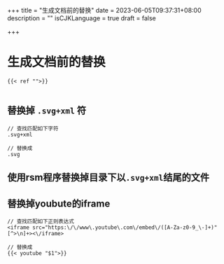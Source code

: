 +++
title = "生成文档前的替换"
date = 2023-06-05T09:37:31+08:00
description = ""
isCJKLanguage = true
draft = false

+++

# 生成文档前的替换

```
{{< ref "">}}


```



## 替换掉 `.svg+xml` 符

```
// 查找匹配如下字符
.svg+xml

// 替换成
.svg
```



## 使用rsm程序替换掉目录下以`.svg+xml`结尾的文件



## 替换掉youbute的iframe

```
// 查找匹配如下正则表达式
<iframe src="https:\/\/www\.youtube\.com\/embed\/([A-Za-z0-9_\-]+)" [^>\n]+><\/iframe>

// 替换成
{{< youtube "$1">}}
```

